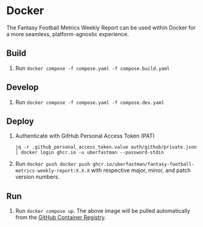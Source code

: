 
# Docker

The Fantasy Football Metrics Weekly Report can be used within Docker for a more seamless, platform-agnostic experience.

## Build

1. Run `docker compose -f compose.yaml -f compose.build.yaml`

## Develop

1. Run `docker compose -f compose.yaml -f compose.dev.yaml`

## Deploy

1. Authenticate with GitHub Personal Access Token (PAT)
    ```shell
    jq -r .github_personal_access_token.value auth/github/private.json | docker login ghcr.io -u uberfastman --password-stdin
    ```

2. Run `docker push docker push ghcr.io/uberfastman/fantasy-football-metrics-weekly-report:X.X.X` with respective major, minor, and patch version numbers.

## Run

1. Run `docker compose up`. The above image will be pulled automatically from the [GitHub Container Registry](https://docs.github.com/en/packages/working-with-a-github-packages-registry/working-with-the-container-registry).
